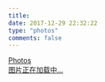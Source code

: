 ```yaml
---
title: 
date: 2017-12-29 22:32:22
type: "photos"
comments: false
---
```

<link rel="stylesheet" href="./ins.css">
 <link rel="stylesheet" href="./photoswipe.css"> 
<link rel="stylesheet" href="./default-skin/default-skin.css"> 
<div class="photos-btn-wrap">
  <a class="photos-btn active" href="javascript:void(0)">Photos</a>
</div>
<div class="instagram itemscope">
  <a href="http://yanss.top" target="_blank" class="open-ins">图片正在加载中…</a>
</div>
 
<script>
  (function() {
    var loadScript = function(path) {
      var $script = document.createElement('script')
      document.getElementsByTagName('body')[0].appendChild($script)
      $script.setAttribute('src', path)
    }
    setTimeout(function() {
        loadScript('./ins.js')
    }, 0)
  })()
</script>